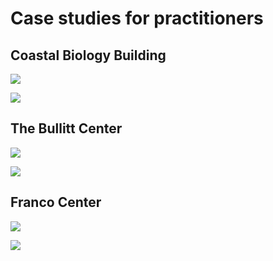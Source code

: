 # Case studies for practitioners

## Coastal Biology Building

![](<../.gitbook/assets/0 (37).png>)



![](<../.gitbook/assets/1 (28).png>)



## The Bullitt Center

![](<../.gitbook/assets/2 (17).png>)



![](<../.gitbook/assets/3 (18).png>)



## Franco Center

![](<../.gitbook/assets/4 (15).png>)



![](<../.gitbook/assets/5 (13).png>)
